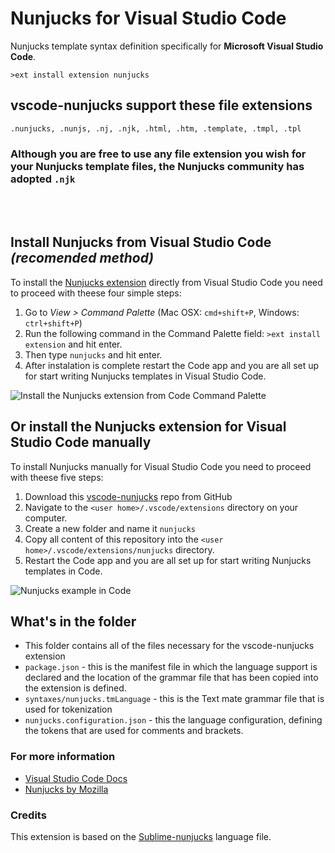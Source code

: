 # Nunjucks for Visual Studio Code
Nunjucks template syntax definition specifically for **Microsoft Visual Studio Code**.

```
>ext install extension nunjucks
```
## vscode-nunjucks support these file extensions
```
.nunjucks, .nunjs, .nj, .njk, .html, .htm, .template, .tmpl, .tpl
```

### Although you are free to use any file extension you wish for your Nunjucks template files, the Nunjucks community has adopted `.njk`
<br />
<br />

## Install Nunjucks from Visual Studio Code *(recomended method)*
To install the [Nunjucks extension](https://marketplace.visualstudio.com/items/ronnidc.nunjucks) directly from Visual Studio Code you need to proceed with theese four simple steps:

1. Go to *View > Command Palette* (Mac OSX: `cmd+shift+P`, Windows: `ctrl+shift+P`)
2. Run the following command in the Command Palette field: `>ext install extension` and hit enter.
3. Then type `nunjucks` and hit enter.
4. After instalation is complete restart the Code app and you are all set up for start writing Nunjucks templates in Visual Studio Code.

![Install the Nunjucks extension from Code Command Palette](https://github.com/ronnidc/vscode-nunjucks/raw/master/images/vscode-command-palette-nunjucks.png)

## Or install the Nunjucks extension for Visual Studio Code manually
To install Nunjucks manually for Visual Studio Code you need to proceed with theese five steps:

1. Download this [vscode-nunjucks](https://github.com/ronnidc/vscode-nunjucks) repo from GitHub
2. Navigate to the `<user home>/.vscode/extensions` directory on your computer.
3. Create a new folder and name it `nunjucks`
4. Copy all content of this repository into the `<user home>/.vscode/extensions/nunjucks` directory.
5. Restart the Code app and you are all set up for start writing Nunjucks templates in Code.

![Nunjucks example in Code](https://github.com/ronnidc/vscode-nunjucks/raw/master/images/vscode-nunjucks.png)

## What's in the folder
* This folder contains all of the files necessary for the vscode-nunjucks extension
* `package.json` - this is the manifest file in which the language support is declared and the location of the grammar file that has been copied into the extension is defined.
* `syntaxes/nunjucks.tmLanguage` - this is the Text mate grammar file that is used for tokenization
* `nunjucks.configuration.json` - this the language configuration, defining the tokens that are used for comments and brackets.

### For more information
* [Visual Studio Code Docs](https://code.visualstudio.com/docs)
* [Nunjucks by Mozilla](https://mozilla.github.io/nunjucks/)

### Credits
This extension is based on the [Sublime-nunjucks](https://github.com/mogga/sublime-nunjucks) language file.